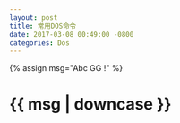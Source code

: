 ```yaml
---
layout: post
title: 常用DOS命令
date: 2017-03-08 00:49:00 -0800
categories: Dos
---
```

{% assign msg="Abc GG !" %}
# {{ msg  | downcase }}

